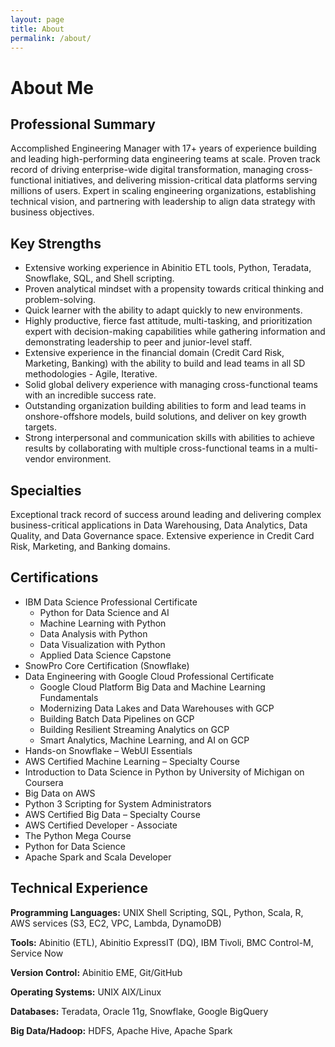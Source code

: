 ```yaml
---
layout: page
title: About
permalink: /about/
---
```


# About Me

## Professional Summary

Accomplished Engineering Manager with 17+ years of experience building and leading high-performing data engineering teams at scale. Proven track record of driving enterprise-wide digital transformation, managing cross-functional initiatives, and delivering mission-critical data platforms serving millions of users. Expert in scaling engineering organizations, establishing technical vision, and partnering with leadership to align data strategy with business objectives.


## Key Strengths

- Extensive working experience in Abinitio ETL tools, Python, Teradata, Snowflake, SQL, and Shell scripting.
- Proven analytical mindset with a propensity towards critical thinking and problem-solving.
- Quick learner with the ability to adapt quickly to new environments.
- Highly productive, fierce fast attitude, multi-tasking, and prioritization expert with decision-making capabilities while gathering information and demonstrating leadership to peer and junior-level staff.
- Extensive experience in the financial domain (Credit Card Risk, Marketing, Banking) with the ability to build and lead teams in all SD methodologies - Agile, Iterative.
- Solid global delivery experience with managing cross-functional teams with an incredible success rate.
- Outstanding organization building abilities to form and lead teams in onshore-offshore models, build solutions, and deliver on key growth targets.
- Strong interpersonal and communication skills with abilities to achieve results by collaborating with multiple cross-functional teams in a multi-vendor environment.

## Specialties

Exceptional track record of success around leading and delivering complex business-critical applications in Data Warehousing, Data Analytics, Data Quality, and Data Governance space. Extensive experience in Credit Card Risk, Marketing, and Banking domains.

## Certifications

- IBM Data Science Professional Certificate
  - Python for Data Science and AI
  - Machine Learning with Python
  - Data Analysis with Python
  - Data Visualization with Python
  - Applied Data Science Capstone
- SnowPro Core Certification (Snowflake)
- Data Engineering with Google Cloud Professional Certificate
  - Google Cloud Platform Big Data and Machine Learning Fundamentals
  - Modernizing Data Lakes and Data Warehouses with GCP
  - Building Batch Data Pipelines on GCP
  - Building Resilient Streaming Analytics on GCP
  - Smart Analytics, Machine Learning, and AI on GCP
- Hands-on Snowflake – WebUI Essentials
- AWS Certified Machine Learning – Specialty Course
- Introduction to Data Science in Python by University of Michigan on Coursera
- Big Data on AWS
- Python 3 Scripting for System Administrators
- AWS Certified Big Data – Specialty Course
- AWS Certified Developer - Associate
- The Python Mega Course
- Python for Data Science
- Apache Spark and Scala Developer

## Technical Experience

**Programming Languages:** UNIX Shell Scripting, SQL, Python, Scala, R, AWS services (S3, EC2, VPC, Lambda, DynamoDB)

**Tools:** Abinitio (ETL), Abinitio ExpressIT (DQ), IBM Tivoli, BMC Control-M, Service Now

**Version Control:** Abinitio EME, Git/GitHub

**Operating Systems:** UNIX AIX/Linux

**Databases:** Teradata, Oracle 11g, Snowflake, Google BigQuery

**Big Data/Hadoop:** HDFS, Apache Hive, Apache Spark
